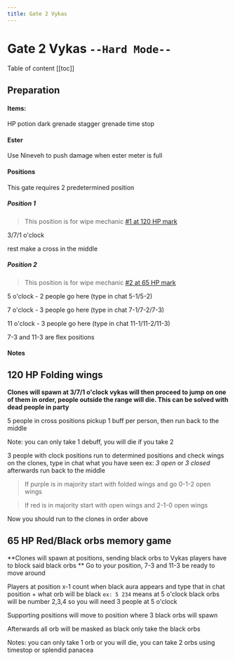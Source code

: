 ```yaml
---
title: Gate 2 Vykas
---
```


# Gate 2 Vykas `--Hard Mode--`

Table of content
[[toc]]

## Preparation

#### Items:

HP potion
dark grenade
stagger grenade
time stop

#### Ester

Use Nineveh to push damage when ester meter is full

#### Positions

This gate requires 2 predetermined position

##### Position 1

> This position is for wipe mechanic [#1 at 120 HP mark](#_120-HP)

3/7/1 o'clock

rest make a cross in the middle

##### Position 2

> This position is for wipe mechanic [#2 at 65 HP mark](#_65-HP)

5 o'clock - 2 people go here (type in chat 5-1/5-2)

7 o'clock - 3 people go here (type in chat 7-1/7-2/7-3)

11 o'clock - 3 people go here (type in chat 11-1/11-2/11-3)

7-3 and 11-3 are flex positions

#### Notes

## 120 HP **Folding wings**

**Clones will spawn at 3/7/1 o'clock vykas will then proceed to jump on one of them in order, people outside the range will die. This can be solved with dead people in party**

5 people in cross positions pickup 1 buff per person, then run back to the middle

Note: you can only take 1 debuff, you will die if you take 2

3 people with clock positions run to determined positions and check wings on the clones, type in chat what you have seen ex: _3 open_ or _3 closed_ afterwards run back to the middle

> If purple is in majority start with folded wings and go 0-1-2 open wings

> If red is in majority start with open wings and 2-1-0 open wings

Now you should run to the clones in order above

## 65 HP **Red/Black orbs memory game**

**Clones will spawn at positions, sending black orbs to Vykas players have to block said black orbs **
Go to your position, 7-3 and 11-3 be ready to move around

Players at position x-1 count when black aura appears and type that in chat position + what orb will be black `ex: 5 234` means at 5 o'clock black orbs will be number 2,3,4 so you will need 3 people at 5 o'clock

Supporting positions will move to position where 3 black orbs will spawn

Afterwards all orb will be masked as black only take the black orbs

Notes: you can only take 1 orb or you will die, you can take 2 orbs using timestop or splendid panacea
